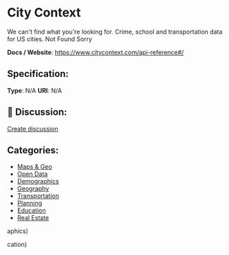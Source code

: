 # City Context


We can't find what you're looking for. Crime, school and transportation data for US cities. Not Found Sorry

**Docs / Website**: https://www.citycontext.com/api-reference#/

## Specification:
**Type**:  N/A 
**URI**:  N/A 

## 💬 Discussion:
[Create discussion](link)

## Categories:
- [Maps & Geo](https://github.com/apis-list/apis-list#maps-and-geo)
- [Open Data](https://github.com/apis-list/apis-list#open-data)
- [Demographics](https://github.com/apis-list/apis-list#demographics)
- [Geography](https://github.com/apis-list/apis-list#geography)
- [Transportation](https://github.com/apis-list/apis-list#transportation)
- [Planning](https://github.com/apis-list/apis-list#planning)
- [Education](https://github.com/apis-list/apis-list#education)
- [Real Estate](https://github.com/apis-list/apis-list#real-estate)





aphics)



cation)



